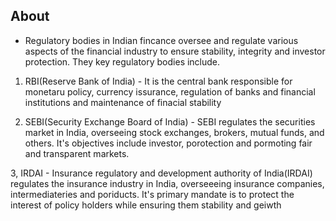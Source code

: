 ## About

- Regulatory bodies in Indian fincance oversee and regulate various aspects of the financial industry to ensure stability, integrity and investor protection. They key regulatory bodies include.

1. RBI(Reserve Bank of India) - It is the central bank responsible for monetaru policy, currency issurance, regulation of banks and financial institutions and maintenance of finacial stability

2. SEBI(Security Exchange Board of India) - SEBI regulates the securities market in India, overseeing stock exchanges, brokers, mutual funds, and others. It's objectives include investor, porotection and pormoting fair and transparent markets.

3, IRDAI - Insurance regulatory and development authority of India(IRDAI) regulates the insurance industry in India, overseeeing insurance companies, intermediateries and poriducts. It's primary mandate is to protect the interest of policy holders while ensuring them stability and geiwth
